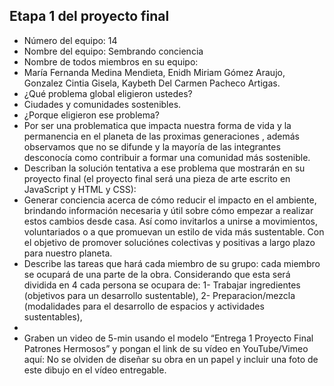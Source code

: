 ## Etapa 1 del proyecto final

- Número del equipo: 14 
- Nombre del equipo: Sembrando conciencia 
- Nombre de todos miembros en su equipo: 
- María Fernanda Medina Mendieta, Enidh Miriam Gómez Araujo, Gonzalez Cintia Gisela, Kaybeth Del Carmen Pacheco Artigas.
- ¿Qué problema global eligieron ustedes?
- Ciudades y comunidades sostenibles.
- ¿Porque eligieron ese problema? 
- Por ser una problematica que impacta nuestra forma de vida y la permanencia en el planeta de las proximas generaciones , además observamos que no se difunde  y la mayoría de las integrantes desconocía como contribuir a formar una comunidad más sostenible.
- Describan la solución tentativa a ese problema que mostrarán en su proyecto final (el proyecto final será una pieza de arte escrito en JavaScript y HTML y CSS):
- Generar conciencia acerca de cómo reducir el impacto en el ambiente, brindando información necesaria y útil sobre cómo empezar a realizar estos cambios desde casa. Así como invitarlos a unirse a movimientos, voluntariados o a que promuevan un estilo de vida más sustentable. Con el objetivo de promover soluciónes colectivas y positivas a largo plazo para nuestro planeta.
- Describe las tareas que hará cada miembro de su grupo: cada miembro se ocupará de una parte de la obra. Considerando que esta será dividida en 4 cada persona se ocupara de: 1- Trabajar ingredientes (objetivos para un desarrollo sustentable), 2- Preparacion/mezcla (modalidades para el desarrollo de espacios y actividades sustentables),
-
- Graben un video de 5-min usando el modelo “Entrega 1 Proyecto Final Patrones Hermosos” y pongan el link de su vídeo en YouTube/Vimeo aquí:
No se olviden de diseñar su obra en un papel y incluir una foto de este dibujo en el vídeo entregable.
